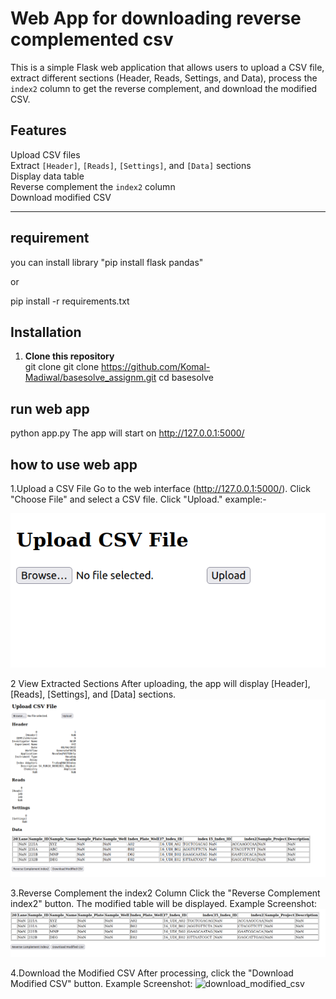 # Web App for downloading reverse complemented csv 

This is a simple Flask web application that allows users to upload a CSV file, extract different sections (Header, Reads, Settings, and Data), process the `index2` column to get the reverse complement, and download the modified CSV.

## Features
Upload CSV files  
Extract `[Header]`, `[Reads]`, `[Settings]`, and `[Data]` sections  
Display data table  
Reverse complement the `index2` column  
Download modified CSV  

---
## requirement 
you can install library "pip install flask pandas"

or 

pip install -r requirements.txt


## Installation

1. **Clone this repository**  
   git clone git clone https://github.com/Komal-Madiwal/basesolve_assignm.git
   cd basesolve


## run web app 
python app.py
The app will start on http://127.0.0.1:5000/

## how to use web app 
1.Upload a CSV File
Go to the web interface (http://127.0.0.1:5000/).
Click "Choose File" and select a CSV file.
Click "Upload."
example:- 

![Upload CSV](screenshot/upload_csv_file_ss.PNG)

2 View Extracted Sections
After uploading, the app will display [Header], [Reads], [Settings], and [Data] sections.
![Extracted Sections](screenshot/extracted_header.PNG)


3️.Reverse Complement the index2 Column
Click the "Reverse Complement index2" button.
The modified table will be displayed.
Example Screenshot:
![reverse_complement](screenshot/reverse_comp_button.PNG)

4️.Download the Modified CSV
After processing, click the "Download Modified CSV" button.
Example Screenshot:
![download_modified_csv](screenshot/reverse.PNG)


